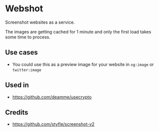 # Webshot
Screenshot websites as a service.

The images are getting cached for 1 minute and only the first load takes some time to process.

## Use cases
- You could use this as a preview image for your website in `og:image` or `twitter:image`

## Used in
- https://github.com/deamme/usecrypto

## Credits
- https://github.com/styfle/screenshot-v2
